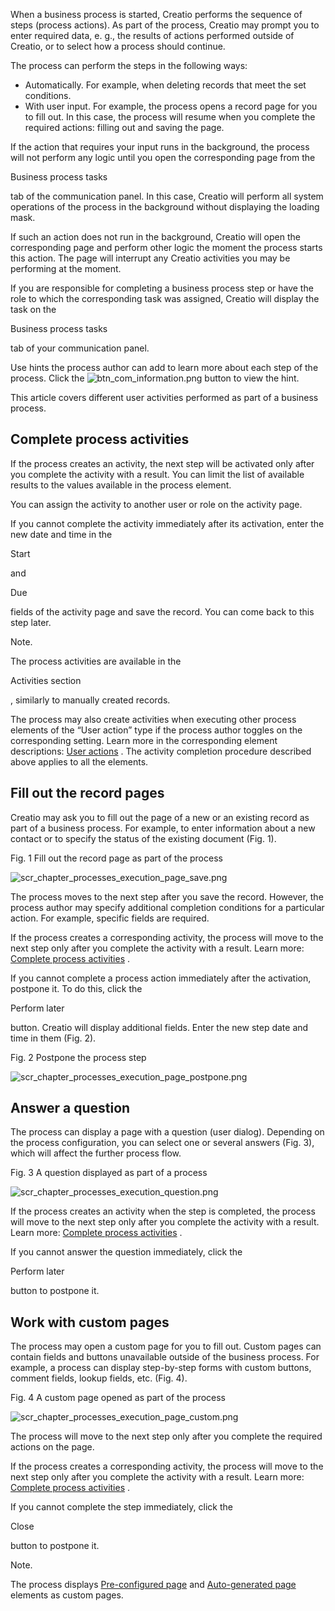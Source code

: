 


 When a business process is started, Creatio performs the sequence of steps (process actions). As part of the process, Creatio may prompt you to enter required data, e. g., the results of actions performed outside of Creatio, or to select how a process should continue.
 



 The process can perform the steps in the following ways:
 


* Automatically. For example, when deleting records that meet the set conditions.
* With user input. For example, the process opens a record page for you to fill out. In this case, the process will resume when you complete the required actions: filling out and saving the page.



 If the action that requires your input runs in the background, the process will not perform any logic until you open the corresponding page from the
 
 Business process tasks
 
 tab of the communication panel. In this case, Creatio will perform all system operations of the process in the background without displaying the loading mask.
 



 If such an action does not run in the background, Creatio will open the corresponding page and perform other logic the moment the process starts this action. The page will interrupt any Creatio activities you may be performing at the moment.
 



 If you are responsible for completing a business process step or have the role to which the corresponding task was assigned, Creatio will display the task on the
 
 Business process tasks
 
 tab of your communication panel.
 



 Use hints the process author can add to learn more about each step of the process. Click the
 ![btn_com_information.png](/guides/sites/default/files/documentation/user/ru/bpms/BPMonlineHelp/chapter_process_execution/btn_com_information.png)
 button to view the hint.
 



 This article covers different user activities performed as part of a business process.
 



 Complete process activities
-----------------------------



 If the process creates an activity, the next step will be activated only after you complete the activity with a result. You can limit the list of available results to the values available in the process element.
 



 You can assign the activity to another user or role on the activity page.
 



 If you cannot complete the activity immediately after its activation, enter the new date and time in the
 
 Start
 
 and
 
 Due
 
 fields of the activity page and save the record. You can come back to this step later.
 





 Note.
 
 The process activities are available in the
 
 Activities section
 
 , similarly to manually created records.
 




 The process may also create activities when executing other process elements of the “User action” type if the process author toggles on the corresponding setting. Learn more in the corresponding element descriptions:
 [User actions](https://academy.creatio.com/docs/user/bpm_tools/process_elements_reference/user_actions) 
 . The activity completion procedure described above applies to all the elements.
 



 Fill out the record pages
---------------------------



 Creatio may ask you to fill out the page of a new or an existing record as part of a business process. For example, to enter information about a new contact or to specify the status of the existing document (Fig. 1).
 




 Fig. 1 Fill out the record page as part of the process
 

![scr_chapter_processes_execution_page_save.png](/guides/sites/en/files/documentation/user/en/bpms/BPMonlineHelp/chapter_process_execution/scr_chapter_processes_execution_page_save.png)



 The process moves to the next step after you save the record. However, the process author may specify additional completion conditions for a particular action. For example, specific fields are required.
 



 If the process creates a corresponding activity, the process will move to the next step only after you complete the activity with a result. Learn more:
 [Complete process activities](#title-2098-8) 
 .
 



 If you cannot complete a process action immediately after the activation, postpone it. To do this, click the
 
 Perform later
 
 button. Creatio will display additional fields. Enter the new step date and time in them (Fig. 2).
 




 Fig. 2 Postpone the process step
 

![scr_chapter_processes_execution_page_postpone.png](/guides/sites/en/files/documentation/user/en/bpms/BPMonlineHelp/chapter_process_execution/scr_chapter_processes_execution_page_postpone.png)



 Answer a question
-------------------



 The process can display a page with a question (user dialog). Depending on the process configuration, you can select one or several answers (Fig. 3), which will affect the further process flow.
 




 Fig. 3 A question displayed as part of a process
 

![scr_chapter_processes_execution_question.png](/guides/sites/en/files/documentation/user/en/bpms/BPMonlineHelp/chapter_process_execution/scr_chapter_processes_execution_question.png)



 If the process creates an activity when the step is completed, the process will move to the next step only after you complete the activity with a result. Learn more:
 [Complete process activities](#title-2098-8) 
 .
 



 If you cannot answer the question immediately, click the
 
 Perform later
 
 button to postpone it.
 



 Work with custom pages
------------------------



 The process may open a custom page for you to fill out. Custom pages can contain fields and buttons unavailable outside of the business process. For example, a process can display step-by-step forms with custom buttons, comment fields, lookup fields, etc. (Fig. 4).
 




 Fig. 4 A custom page opened as part of the process
 

![scr_chapter_processes_execution_page_custom.png](/guides/sites/en/files/documentation/user/en/bpms/BPMonlineHelp/chapter_process_execution/scr_chapter_processes_execution_page_custom.png)



 The process will move to the next step only after you complete the required actions on the page.
 



 If the process creates a corresponding activity, the process will move to the next step only after you complete the activity with a result. Learn more:
 [Complete process activities](#title-2098-8) 
 .
 



 If you cannot complete the step immediately, click the
 
 Close
 
 button to postpone it.
 





 Note.
 
 The process displays
 [Pre-configured page](/docs/8-0/user/bpm_tools/process_elements_reference/user_actions/pre_configured_page/pre_configured_page_process_element)
 and
 [Auto-generated page](/docs/8-0/user/bpm_tools/process_elements_reference/user_actions/auto_generated_page/auto_generated_page_process_element)
 elements as custom pages.
 





